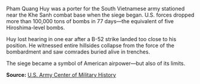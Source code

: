 
Pham Quang Huy was a porter for the South Vietnamese army stationed near the Khe Sanh combat base when the siege began. U.S. forces dropped more than 100,000 tons of bombs in 77 days—the equivalent of five Hiroshima-level bombs.

Huy lost hearing in one ear after a B-52 strike landed too close to his position. He witnessed entire hillsides collapse from the force of the bombardment and saw comrades buried alive in trenches.

The siege became a symbol of American airpower—but also of its limits.

**Source:** [U.S. Army Center of Military History](https://history.army.mil)